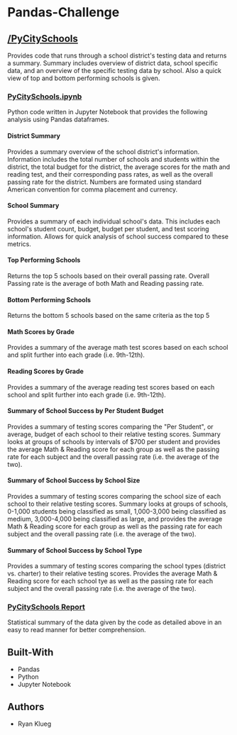 # Pandas-Challenge
## [/PyCitySchools](PyCitySchools)
Provides code that runs through a school district's testing data and returns a summary.
Summary includes overview of district data, school specific data, and an overview of the 
specific testing data by school.
Also a quick view of top and bottom performing schools is given.

### [PyCitySchools.ipynb](PyCitySchools/PyCitySchools.ipynb)
Python code written in Jupyter Notebook that provides the following analysis using Pandas
dataframes.

#### District Summary
Provides a summary overview of the school district's information.
Information includes the total number of schools and students within the district,
the total budget for the district, the average scores for the math and reading test,
and their corresponding pass rates, as well as the overall passing rate for the district.
Numbers are formated using standard American convention for comma placement and currency.

#### School Summary
Provides a summary of each individual school's data.
This includes each school's student count, budget, budget per student, and test scoring information.
Allows for quick analysis of school success compared to these metrics.

#### Top Performing Schools
Returns the top 5 schools based on their overall passing rate.
Overall Passing rate is the average of both Math and Reading passing rate.

#### Bottom Performing Schools
Returns the bottom 5 schools based on the same criteria as the top 5

#### Math Scores by Grade
Provides a summary of the average math test scores based on each school and split further into each
grade (i.e. 9th-12th).

#### Reading Scores by Grade
Provides a summary of the average reading test scores based on each school and split further into each
grade (i.e. 9th-12th).

#### Summary of School Success by Per Student Budget
Provides a summary of testing scores comparing the "Per Student", or average, budget of each school to
their relative testing scores.
Summary looks at groups of schools by intervals of $700 per student and provides the average Math & Reading
score for each group as well as the passing rate for each subject and the overall passing rate (i.e. the 
average of the two).

#### Summary of School Success by School Size
Provides a summary of testing scores comparing the school size of each school to their relative testing scores.
Summary looks at groups of schools, 0-1,000 students being classified as small, 1,000-3,000 being classified 
as medium, 3,000-4,000 being classified as large, and provides the average Math & Reading score for each group 
as well as the passing rate for each subject and the overall passing rate (i.e. the average of the two).

#### Summary of School Success by School Type
Provides a summary of testing scores comparing the school types (district vs. charter) to their relative testing scores.
Provides the average Math & Reading score for each school tye as well as the passing rate for each subject and the 
overall passing rate (i.e. the average of the two).

### [PyCitySchools Report](PyCitySchools/PyCitySchoolsReport.doc)
Statistical summary of the data given by the code as detailed above in an easy to read manner for better comprehension.

## Built-With
* Pandas
* Python
* Jupyter Notebook

## Authors
* Ryan Klueg
